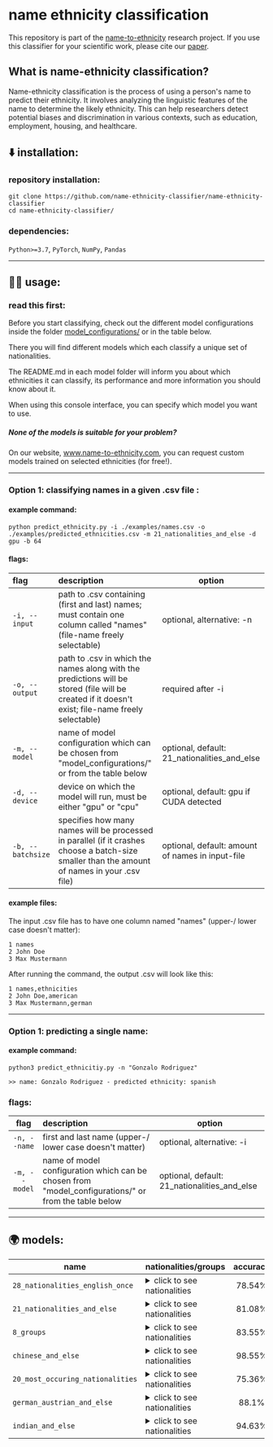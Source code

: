 # name ethnicity classification

This repository is part of the [name-to-ethnicity](https://www.name-to-ethnicity.com) research project. If you use this classifier for your scientific work, please cite our [paper](https://link.springer.com/article/10.1007/s00146-022-01619-4#citeas).


## What is name-ethnicity classification?
Name-ethnicity classification is the process of using a person's name to predict their ethnicity. It involves analyzing the linguistic features of the name to determine the likely ethnicity. This can help researchers detect potential biases and discrimination in various contexts, such as education, employment, housing, and healthcare.


## :arrow_down: installation:
### repository installation:
```
git clone https://github.com/name-ethnicity-classifier/name-ethnicity-classifier
cd name-ethnicity-classifier/
```
### dependencies: 
``Python>=3.7``, ``PyTorch``, ``NumPy``, ``Pandas``

---

## 👨‍💻 usage:

### read this first:

Before you start classifying, check out the different model configurations inside the folder [model_configurations/](./model_configurations/) or in the table below.

There you will find different models which each classify a unique set of nationalities.

The README.md in each model folder will inform you about which ethnicities it can classify, its performance and more information you should know about it.

When using this console interface, you can specify which model you want to use.

##### None of the models is suitable for your problem?
On our website, www.name-to-ethnicity.com, you can request custom models trained on selected ethnicities (for free!).

---

### Option 1: classifying names in a given .csv file :

#### example command:
```
python predict_ethnicity.py -i ./examples/names.csv -o ./examples/predicted_ethnicities.csv -m 21_nationalities_and_else -d gpu -b 64
```

#### flags:
| flag | description | option |
| :------------- |:------------- | ----- |
| ```-i, --input``` | path to .csv containing (first and last) names; must contain one column called "names" (file-name freely selectable) | optional, alternative: -n | 
| ```-o, --output``` | path to .csv in which the names along with the predictions will be stored (file will be created if it doesn't exist; file-name freely selectable) | required after -i |
| ```-m, --model``` | name of model configuration which can be chosen from "model_configurations/" or from the table below | optional, default: 21_nationalities_and_else |
| ```-d, --device``` | device on which the model will run, must be either "gpu" or "cpu" | optional, default: gpu if CUDA detected |
| ```-b, --batchsize``` | specifies how many names will be processed in parallel (if it crashes choose a batch-size smaller than the amount of names in your .csv file) | optional, default: amount of names in input-file |

#### example files:
The input .csv file has to have one column named "names" (upper-/ lower case doesn't matter):
```csv
1 names
2 John Doe
3 Max Mustermann
```

After running the command, the output .csv will look like this:
```csv
1 names,ethnicities
2 John Doe,american
3 Max Mustermann,german
```

---

### Option 1: predicting a single name:

#### example command:
```
python3 predict_ethnicitiy.py -n "Gonzalo Rodriguez"

>> name: Gonzalo Rodriguez - predicted ethnicity: spanish
```

### flags:
| flag | description | option |
| :-------------: |:------------- | ----- |
| ```-n, --name``` | first and last name (upper-/ lower case doesn't matter) | optional, alternative: -i | 
| ```-m, --model``` | name of model configuration which can be chosen from "model_configurations/" or from the table below | optional, default: 21_nationalities_and_else |

---

## :earth_africa: models:

| name | nationalities/groups | accuracy |
| ------------- |:------------- | :-----:|
| ```28_nationalities_english_once``` | <details><summary>click to see nationalities</summary>``british`` ``norwegian`` ``indian`` ``hungarian`` ``spanish`` ``german`` ``zimbabwean`` ``portugese`` ``polish`` ``bulgarian`` ``bangladeshi`` ``turkish`` ``belgian`` ``pakistani`` ``italian`` ``romanian`` ``lithuanian`` ``french`` ``chinese`` ``swedish`` ``nigerian`` ``greek`` ``south african`` ``japanese`` ``dutch`` ``danish`` ``russian`` ``filipino``</details> | 78.54% |
| ```21_nationalities_and_else``` |<details><summary>click to see nationalities</summary>``british`` ``else`` ``indian`` ``hungarian`` ``spanish`` ``german`` ``zimbabwean`` ``polish`` ``bulgarian`` ``turkish`` ``pakistani`` ``italian`` ``romanian`` ``french`` ``chinese`` ``swedish`` ``nigerian`` ``greek`` ``japanese`` ``dutch`` ``ukrainian`` ``danish`` ``russian``</details> | 81.08% |
| ```8_groups``` | <details><summary>click to see nationalities</summary>``african`` ``celtic`` ``eastAsian`` ``european`` ``hispanic`` ``muslim`` ``nordic`` ``southAsian``</details> | 83.55% |
| ```chinese_and_else``` | <details><summary>click to see nationalities</summary>``chinese`` ``else``</details> | 98.55% |
| ```20_most_occuring_nationalities``` | <details><summary>click to see nationalities</summary>``british`` ``norwegian`` ``indian`` ``irish`` ``spanish`` ``american`` ``german`` ``polish`` ``bulgarian`` ``turkish`` ``pakistani`` ``italian`` ``romanian`` ``french`` ``australian`` ``chinese`` ``swedish`` ``nigerian`` ``dutch`` ``filipin``</details> | 75.36% |
| ```german_austrian_and_else``` | <details><summary>click to see nationalities</summary>``german/austrian combined`` ``else``</details> | 88.1% |
| ```indian_and_else``` | <details><summary>click to see nationalities</summary>``indian`` ``else``</details> | 94.63% |







